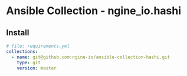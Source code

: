 # Ansible Collection - ngine_io.hashi

## Install

```yaml
# file: requirements.yml
collections:
  - name: git@github.com:ngine-io/ansible-collection-hashi.git
    type: git
    version: master
```
